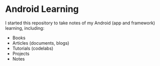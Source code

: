 # Android Learning

I started this repository to take notes of my Android (app and framework) learning, including:

- Books
- Articles (documents, blogs)
- Tutorials (codelabs)
- Projects
- Notes
